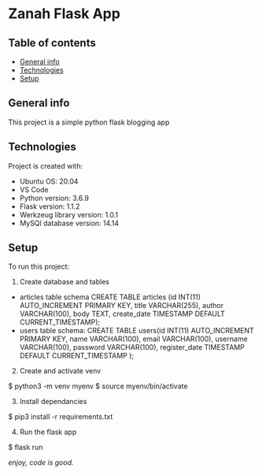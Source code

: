 # Zanah Flask App

## Table of contents
* [General info](#general-info)
* [Technologies](#technologies)
* [Setup](#setup)

## General info
This project is a simple python flask blogging app 
	
## Technologies
Project is created with:
* Ubuntu OS: 20.04
* VS Code 
* Python version: 3.6.9
* Flask version: 1.1.2
* Werkzeug library version: 1.0.1
* MySQl database version: 14.14
	
## Setup
To run this project:
1. Create database and tables 
* articles table  schema 
CREATE TABLE articles (id INT(11) AUTO_INCREMENT PRIMARY KEY, title VARCHAR(255), author VARCHAR(100), body TEXT, create_date TIMESTAMP DEFAULT CURRENT_TIMESTAMP);
* users table schema:
CREATE TABLE users(id INT(11) AUTO_INCREMENT PRIMARY KEY, name VARCHAR(100), email VARCHAR(100), username VARCHAR(100), password VARCHAR(100), register_date TIMESTAMP DEFAULT CURRENT_TIMESTAMP );


2. Create and activate venv

$ python3 -m venv myenv
$ source myenv/bin/activate

3. Install dependancies 

$ pip3 install -r requirements.txt

4. Run the flask app

$ flask run

_enjoy, code is good._ 
